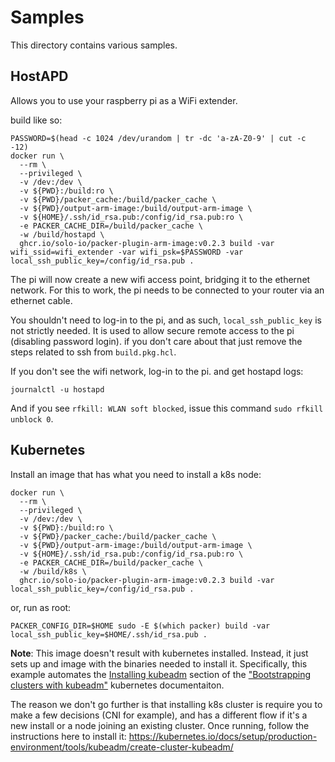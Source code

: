 # Samples

This directory contains various samples.

## HostAPD

Allows you to use your raspberry pi as a WiFi extender.

build like so:
```
PASSWORD=$(head -c 1024 /dev/urandom | tr -dc 'a-zA-Z0-9' | cut -c -12)
docker run \
  --rm \
  --privileged \
  -v /dev:/dev \
  -v ${PWD}:/build:ro \
  -v ${PWD}/packer_cache:/build/packer_cache \
  -v ${PWD}/output-arm-image:/build/output-arm-image \
  -v ${HOME}/.ssh/id_rsa.pub:/config/id_rsa.pub:ro \
  -e PACKER_CACHE_DIR=/build/packer_cache \
  -w /build/hostapd \
  ghcr.io/solo-io/packer-plugin-arm-image:v0.2.3 build -var wifi_ssid=wifi_extender -var wifi_psk=$PASSWORD -var local_ssh_public_key=/config/id_rsa.pub .
```

The pi will now create a new wifi access point, bridging it to the ethernet network.
For this to work, the pi needs to be connected to your router via an ethernet cable.

You shouldn't need to log-in to the pi, and as such, `local_ssh_public_key` is not strictly needed. It is used to allow secure remote access to the pi (disabling password login). if you don't care about that just remove the steps related to ssh from `build.pkg.hcl`.

If you don't see the wifi network, log-in to the pi. and get hostapd logs:

```
journalctl -u hostapd
```

And if you see `rfkill: WLAN soft blocked`, issue this command `sudo rfkill unblock 0`.


## Kubernetes

Install an image that has what you need to install a k8s node:

```
docker run \
  --rm \
  --privileged \
  -v /dev:/dev \
  -v ${PWD}:/build:ro \
  -v ${PWD}/packer_cache:/build/packer_cache \
  -v ${PWD}/output-arm-image:/build/output-arm-image \
  -v ${HOME}/.ssh/id_rsa.pub:/config/id_rsa.pub:ro \
  -e PACKER_CACHE_DIR=/build/packer_cache \
  -w /build/k8s \
  ghcr.io/solo-io/packer-plugin-arm-image:v0.2.3 build -var local_ssh_public_key=/config/id_rsa.pub .
```

or, run as root:
```
PACKER_CONFIG_DIR=$HOME sudo -E $(which packer) build -var local_ssh_public_key=$HOME/.ssh/id_rsa.pub .
```

**Note**: This image doesn't result with kubernetes installed. Instead, it just sets up and image with the binaries needed to install it.
Specifically, this example automates the [Installing kubeadm](https://kubernetes.io/docs/setup/production-environment/tools/kubeadm/install-kubeadm/) section of the ["Bootstrapping clusters with kubeadm"](https://kubernetes.io/docs/setup/production-environment/tools/kubeadm/) kubernetes documentaiton.

The reason we don't go further is that installing k8s cluster is require you to make a few decisions (CNI for example), and has a different flow if it's a new install or a node joining an existing cluster.
Once running, follow the instructions here to install it: https://kubernetes.io/docs/setup/production-environment/tools/kubeadm/create-cluster-kubeadm/